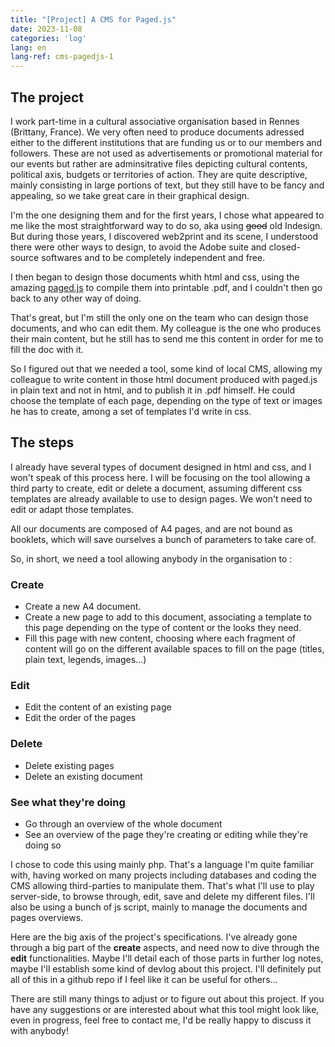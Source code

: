 ```yaml
---
title: "[Project] A CMS for Paged.js"
date: 2023-11-08
categories: 'log'
lang: en
lang-ref: cms-pagedjs-1
---
```

## The project
I work part-time in a cultural associative organisation based in Rennes (Brittany, France). We very often need to produce documents adressed either to the different institutions that are funding us or to our members and followers. These are not used as advertisements or promotional material for our events but rather are adminsitrative files depicting cultural contents, political axis, budgets or territories of action. They are quite descriptive, mainly consisting in large portions of text, but they still have to be fancy and appealing, so we take great care in their graphical design.

I'm the one designing them and for the first years, I chose what appeared to me like the most straightforward way to do so, aka using <s>good</s> old Indesign. But during those years, I discovered web2print and its scene, I understood there were other ways to design, to avoid the Adobe suite and closed-source softwares and to be completely independent and free. 

I then began to design those documents whith html and css, using the amazing [paged.js](https://pagedjs.org/) to compile them into printable .pdf, and I couldn't then go back to any other way of doing.

That's great, but I'm still the only one on the team who can design those documents, and who can edit them. My colleague is the one who produces their main content, but he still has to send me this content in order for me to fill the doc with it.

So I figured out that we needed a tool, some kind of local CMS, allowing my colleague to write content in those html document produced with paged.js in plain text and not in html, and to publish it in .pdf himself. He could choose the template of each page, depending on the type of text or images he has to create, among a set of templates I'd write in css.

## The steps
I already have several types of document designed in html and css, and I won't speak of this process here. I will be focusing on the tool allowing a third party to create, edit or delete a document, assuming different css templates are already available to use to design pages. We won't need to edit or adapt those templates.

All our documents are composed of A4 pages, and are not bound as booklets, which will save ourselves a bunch of parameters to take care of.

So, in short, we need a tool allowing anybody in the organisation to :
### Create
- Create a new A4 document.
- Create a new page to add to this document, associating a template to this page depending on the type of content or the looks they need.
- Fill this page with new content, choosing where each fragment of content will go on the different available spaces to fill on the page (titles, plain text, legends, images...)
### Edit
- Edit the content of an existing page
- Edit the order of the pages
### Delete
- Delete existing pages
- Delete an existing document
### See what they're doing
- Go through an overview of the whole document
- See an overview of the page they're creating or editing while they're doing so

I chose to code this using mainly php. That's a language I'm quite familiar with, having worked on many projects including databases and coding the CMS allowing third-parties to manipulate them. That's what I'll use to play server-side, to browse through, edit, save and delete my different files. I'll also be using a bunch of js script, mainly to manage the documents and pages overviews.

Here are the big axis of the project's specifications. I've already gone through a big part of the **create** aspects, and need now to dive through the **edit** functionalities. Maybe I'll detail each of those parts in further log notes, maybe I'll establish some kind of devlog about this project. I'll definitely put all of this in a github repo if I feel like it can be useful for others...

There are still many things to adjust or to figure out about this project. If you have any suggestions or are interested about what this tool might look like, even in progress, feel free to contact me, I'd be really happy to discuss it with anybody!
